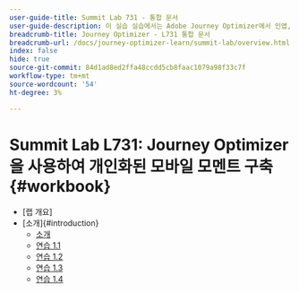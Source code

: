 ```yaml
---
user-guide-title: Summit Lab 731 - 통합 문서
user-guide-description: 이 실습 실습에서는 Adobe Journey Optimizer에서 인앱, 푸시 알림, SMS, 이메일 메시지 캠페인 및 여정을 포함하는 멀티채널 마케팅 전략을 구현하는 방법을 알아봅니다.
breadcrumb-title: Journey Optimizer - L731 통합 문서
breadcrumb-url: /docs/journey-optimizer-learn/summit-lab/overview.html
index: false
hide: true
source-git-commit: 84d1ad8ed2ffa48ccdd5cb8faac1079a98f33c7f
workflow-type: tm+mt
source-wordcount: '54'
ht-degree: 3%

---
```



# Summit Lab L731: Journey Optimizer을 사용하여 개인화된 모바일 모멘트 구축 {#workbook}

+ [랩 개요]
+ [소개]{#introduction}
   + [소개](/help/l731-lab-workbook/Introduction/introduction.md)
   + [연습 1.1](/help/l731-lab-workbook/Introduction/exercise-1-1.md)
   + [연습 1.2](/help/l731-lab-workbook/Introduction/exercise-1-2.md)
   + [연습 1.3](/help/l731-lab-workbook/Introduction/exercise-1-3.md)
   + [연습 1.4](/help/l731-lab-workbook/Introduction/exercise-1-4.md)
